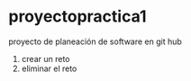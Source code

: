 # proyectopractica1
proyecto de planeación de software en git hub
1. crear un reto
2. eliminar el reto 
